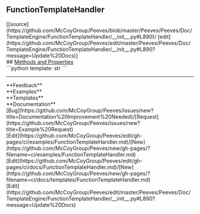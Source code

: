 ## <a id="Peeves.Peeves.Doc.TemplateEngine.FunctionTemplateHandler">FunctionTemplateHandler</a> 

<div class="docs-source-link" markdown="1">
[[source](https://github.com/McCoyGroup/Peeves/blob/master/Peeves/Peeves/Doc/TemplateEngine/FunctionTemplateHandler/__init__.py#L890)/
[edit](https://github.com/McCoyGroup/Peeves/edit/master/Peeves/Peeves/Doc/TemplateEngine/FunctionTemplateHandler/__init__.py#L890?message=Update%20Docs)]
</div>









<div class="collapsible-section">
 <div class="collapsible-section collapsible-section-header" markdown="1">
## <a class="collapse-link" data-toggle="collapse" href="#methods" markdown="1"> Methods and Properties</a> <a class="float-right" data-toggle="collapse" href="#methods"><i class="fa fa-chevron-down"></i></a>
 </div>
 <div class="collapsible-section collapsible-section-body collapse " id="methods" markdown="1">
 ```python
template: str
```

 </div>
</div>











---


<div markdown="1" class="text-secondary">
<div class="container">
  <div class="row">
   <div class="col" markdown="1">
**Feedback**   
</div>
   <div class="col" markdown="1">
**Examples**   
</div>
   <div class="col" markdown="1">
**Templates**   
</div>
   <div class="col" markdown="1">
**Documentation**   
</div>
   <div class="col" markdown="1">
   
</div>
   <div class="col" markdown="1">
   
</div>
   <div class="col" markdown="1">
   
</div>
</div>
  <div class="row">
   <div class="col" markdown="1">
[Bug](https://github.com/McCoyGroup/Peeves/issues/new?title=Documentation%20Improvement%20Needed)/[Request](https://github.com/McCoyGroup/Peeves/issues/new?title=Example%20Request)   
</div>
   <div class="col" markdown="1">
[Edit](https://github.com/McCoyGroup/Peeves/edit/gh-pages/ci/examples/FunctionTemplateHandler.md)/[New](https://github.com/McCoyGroup/Peeves/new/gh-pages/?filename=ci/examples/FunctionTemplateHandler.md)   
</div>
   <div class="col" markdown="1">
[Edit](https://github.com/McCoyGroup/Peeves/edit/gh-pages/ci/docs/FunctionTemplateHandler.md)/[New](https://github.com/McCoyGroup/Peeves/new/gh-pages/?filename=ci/docs/templates/FunctionTemplateHandler.md)   
</div>
   <div class="col" markdown="1">
[Edit](https://github.com/McCoyGroup/Peeves/edit/master/Peeves/Peeves/Doc/TemplateEngine/FunctionTemplateHandler/__init__.py#L890?message=Update%20Docs)   
</div>
   <div class="col" markdown="1">
   
</div>
   <div class="col" markdown="1">
   
</div>
   <div class="col" markdown="1">
   
</div>
</div>
</div>
</div>